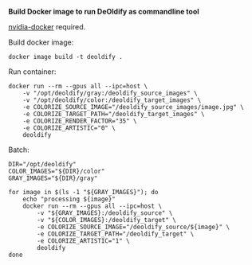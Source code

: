 **Build Docker image to run DeOldify as commandline tool**

[nvidia-docker](https://github.com/NVIDIA/nvidia-docker) required.

Build docker image:

    docker image build -t deoldify .
    
Run container:

    docker run --rm --gpus all --ipc=host \
        -v "/opt/deoldify/gray:/deoldify_source_images" \
        -v "/opt/deoldify/color:/deoldify_target_images" \
        -e COLORIZE_SOURCE_IMAGE="/deoldify_source_images/image.jpg" \
        -e COLORIZE_TARGET_PATH="/deoldify_target_images" \
        -e COLORIZE_RENDER_FACTOR="35" \
        -e COLORIZE_ARTISTIC="0" \
        deoldify

Batch:

    DIR="/opt/deoldify"
    COLOR_IMAGES="${DIR}/color"
    GRAY_IMAGES="${DIR}/gray"

    for image in $(ls -1 "${GRAY_IMAGES}"); do
        echo "processing ${image}"
        docker run --rm --gpus all --ipc=host \
            -v "${GRAY_IMAGES}:/deoldify_source" \
            -v "${COLOR_IMAGES}:/deoldify_target" \
            -e COLORIZE_SOURCE_IMAGE="/deoldify_source/${image}" \
            -e COLORIZE_TARGET_PATH="/deoldify_target" \
            -e COLORIZE_ARTISTIC="1" \
            deoldify 
    done


